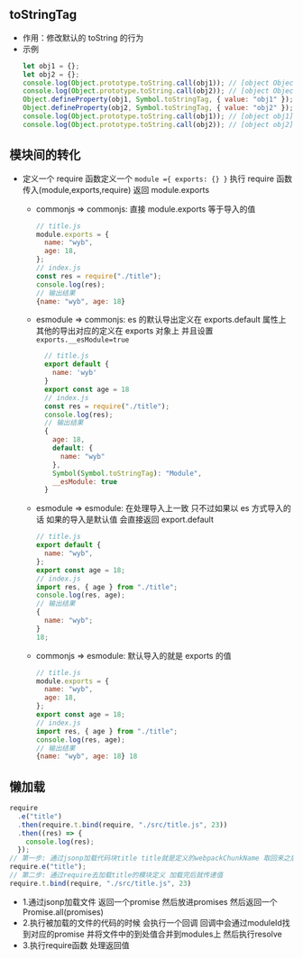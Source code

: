 ## toStringTag

- 作用：修改默认的 toString 的行为
- 示例
  ```javascript
  let obj1 = {};
  let obj2 = {};
  console.log(Object.prototype.toString.call(obj1)); // [object Object]
  console.log(Object.prototype.toString.call(obj2)); // [object Object]
  Object.defineProperty(obj1, Symbol.toStringTag, { value: "obj1" });
  Object.defineProperty(obj2, Symbol.toStringTag, { value: "obj2" });
  console.log(Object.prototype.toString.call(obj1)); // [object obj1]
  console.log(Object.prototype.toString.call(obj2)); // [object obj2]
  ```

## 模块间的转化

- 定义一个 require 函数定义一个 `module ={ exports: {} }` 执行 require 函数 传入(module,exports,require) 返回 module.exports

  - commonjs => commonjs: 直接 module.exports 等于导入的值

    ```javascript
    // title.js
    module.exports = {
      name: "wyb",
      age: 18,
    };
    // index.js
    const res = require("./title");
    console.log(res);
    // 输出结果
    {name: "wyb", age: 18}
    ```

  - esmodule => commonjs: es 的默认导出定义在 exports.default 属性上 其他的导出对应的定义在 exports 对象上 并且设置 `exports.__esModule=true`

    ```javascript
      // title.js
      export default {
        name: 'wyb'
      }
      export const age = 18
      // index.js
      const res = require("./title");
      console.log(res);
      // 输出结果
      {
        age: 18,
        default: {
          name: "wyb"
        },
        Symbol(Symbol.toStringTag): "Module",
        __esModule: true
      }
    ```

  - esmodule => esmodule: 在处理导入上一致 只不过如果以 es 方式导入的话 如果的导入是默认值 会直接返回 export.default

    ```javascript
    // title.js
    export default {
      name: "wyb",
    };
    export const age = 18;
    // index.js
    import res, { age } from "./title";
    console.log(res, age);
    // 输出结果
    {
      name: "wyb";
    }
    18;
    ```

  - commonjs => esmodule: 默认导入的就是 exports 的值
    ```javascript
    // title.js
    module.exports = {
      name: "wyb",
      age: 18,
    };
    export const age = 18;
    // index.js
    import res, { age } from "./title";
    console.log(res, age);
    // 输出结果
    {name: "wyb", age: 18} 18
    ```

## 懒加载

```javascript
require
  .e("title")
  .then(require.t.bind(require, "./src/title.js", 23))
  .then((res) => {
    console.log(res);
  });
// 第一步: 通过jsonp加载代码块title title就是定义的webpackChunkName 取回来之后将模块定义合并到module对象上
require.e("title");
// 第二步: 通过require去加载title的模块定义 加载完后就传递值
require.t.bind(require, "./src/title.js", 23)
```
  - 1.通过jsonp加载文件 返回一个promise 然后放进promises 然后返回一个Promise.all(promises)
  - 2.执行被加载的文件的代码的时候 会执行一个回调 回调中会通过moduleId找到对应的promise 并将文件中的到处值合并到modules上 然后执行resolve
  - 3.执行require函数 处理返回值